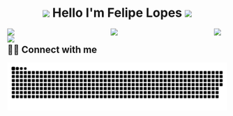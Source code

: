 <h1 align="center">
<img src="https://media.giphy.com/media/hvRJCLFzcasrR4ia7z/giphy.gif" width="28">
Hello I'm Felipe Lopes  <img src="https://media.giphy.com/media/12oufCB0MyZ1Go/giphy.gif" width="50">
</h1>

<!--
**felipelopes02/felipelopes02** is a ✨ _special_ ✨ repository because its `README.md` (this file) appears on your GitHub profile.

Here are some ideas to get you started:

- 🔭 I’m currently working on Atos BR
- 🌱 I’m currently learning Python, React.js
-->


<img align="left"  width="47%"  src="https://github-readme-stats.vercel.app/api?username=felipelopes02&show_icons=true&theme=radical" />

<img align="left" width="47%" src="https://github-readme-stats.vercel.app/api/top-langs/?username=felipelopes02&layout=compact" />



<img align="left" src="https://img.shields.io/badge/javascript-%23323330.svg?style=for-the-badge&logo=javascript&logoColor=%23F7DF1E" />

<img align="left" src="https://img.shields.io/badge/python-3670A0?style=for-the-badge&logo=python&logoColor=ffdd54" />




## <br /> 🙋‍♂️ Connect with me 






![snake gif](https://github.com/felipelopes02/felipelopes02/blob/output/github-contribution-grid-snake.svg)
